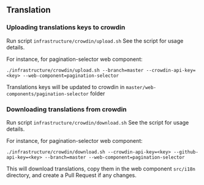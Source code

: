 ## Translation
 
### Uploading translations keys to crowdin
Run script `infrastructure/crowdin/upload.sh`
See the script for usage details.

For instance, for pagination-selector web component:
```shell
./infrastructure/crowdin/upload.sh --branch=master --crowdin-api-key=<key> --web-component=pagination-selector
```
Translations keys will be updated to crowdin in `master/web-components/pagination-selector` folder

### Downloading translations from crowdin

Run script `infrastructure/crowdin/download.sh`
See the script for usage details.

For instance, for pagination-selector web component:
```shell
./infrastructure/crowdin/download.sh --crowdin-api-key=<key> --github-api-key=<key> --branch=master --web-component=pagination-selector
```

This will download translations, copy them in the web component `src/i18n` directory, and create a Pull Request if any changes.

